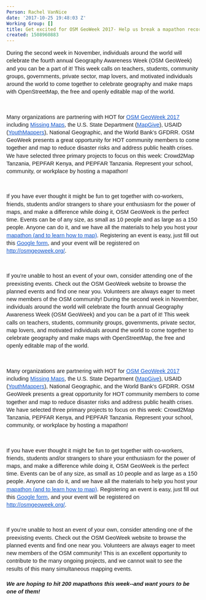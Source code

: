 ```yaml
---
Person: Rachel VanNice
date: '2017-10-25 19:48:03 Z'
Working Group: []
title: Get excited for OSM GeoWeek 2017- Help us break a mapathon record!
created: 1508960883
---
```

<p style="line-height: 1.38; margin-top: 0pt; margin-bottom: 0pt;" dir="ltr"><span style="font-size: 11pt; font-family: Arial; background-color: transparent; white-space: pre-wrap;">During the second week in November, individuals around the world will celebrate the fourth annual Geography Awareness Week (OSM GeoWeek) and you can be a part of it! This week calls on teachers, students, community groups, governments, private sector, map lovers, and motivated individuals around the world to come together to celebrate geography and make maps with OpenStreetMap, the free and openly editable map of the world. </span></p><p><span><span>&nbsp;</span></span></p><p style="line-height: 1.38; margin-top: 0pt; margin-bottom: 0pt;" dir="ltr"><span style="font-size: 11pt; font-family: Arial; background-color: transparent; white-space: pre-wrap;">Many organizations are partnering with HOT for </span><a href="http://osmgeoweek.org/"><span style="font-size: 11pt; font-family: Arial; color: #1155cc; background-color: transparent; text-decoration-line: underline; white-space: pre-wrap;">OSM GeoWeek 2017</span></a><span style="font-size: 11pt; font-family: Arial; background-color: transparent; white-space: pre-wrap;"> including </span><a href="http://www.missingmaps.org/"><span style="font-size: 11pt; font-family: Arial; color: #1155cc; background-color: transparent; text-decoration-line: underline; white-space: pre-wrap;">Missing Maps</span></a><span style="font-size: 11pt; font-family: Arial; background-color: transparent; white-space: pre-wrap;">, the U.S. State Department (</span><a href="http://mapgive.state.gov/"><span style="font-size: 11pt; font-family: Arial; color: #1155cc; background-color: transparent; text-decoration-line: underline; white-space: pre-wrap;">MapGive</span></a><span style="font-size: 11pt; font-family: Arial; background-color: transparent; white-space: pre-wrap;">), USAID (</span><a href="http://www.youthmappers.org/"><span style="font-size: 11pt; font-family: Arial; color: #1155cc; background-color: transparent; text-decoration-line: underline; white-space: pre-wrap;">YouthMappers</span></a><span style="font-size: 11pt; font-family: Arial; background-color: transparent; white-space: pre-wrap;">), National Geographic, and the World Bank’s GFDRR. OSM GeoWeek presents a great opportunity for HOT community members to come together and map to reduce disaster risks and address public health crises. We have selected three primary projects to focus on this week: Crowd2Map Tanzania, PEPFAR Kenya, and PEPFAR Tanzania. Represent your school, community, or workplace by hosting a mapathon!</span></p><p><span><span>&nbsp;</span></span></p><p style="line-height: 1.38; margin-top: 0pt; margin-bottom: 0pt;" dir="ltr"><span style="font-size: 11pt; font-family: Arial; background-color: transparent; white-space: pre-wrap;">If you have ever thought it might be fun to get together with co-workers, friends, students and/or strangers to share your enthusiasm for the power of maps, and make a difference while doing it, OSM GeoWeek is the perfect time. Events can be of any size, as small as 10 people and as large as a 150 people. Anyone can do it, and we have all the materials to help you host your </span><a href="http://osmgeoweek.org/guides/"><span style="font-size: 11pt; font-family: Arial; color: #1155cc; background-color: transparent; text-decoration-line: underline; white-space: pre-wrap;">mapathon (and to learn how to map)</span></a><span style="font-size: 11pt; font-family: Arial; background-color: transparent; white-space: pre-wrap;">. Registering an event is easy, just fill out this </span><a href="https://docs.google.com/forms/d/1SG9DW7ZyEC9Vf78RbApUfBYAQPSIReyxbupGJPCqjtw/edit"><span style="font-size: 11pt; font-family: Arial; color: #1155cc; background-color: transparent; text-decoration-line: underline; white-space: pre-wrap;">Google form</span></a><span style="font-size: 11pt; font-family: Arial; background-color: transparent; white-space: pre-wrap;">, and your event will be registered on </span><a href="http://osmgeoweek.org/"><span style="font-size: 11pt; font-family: Arial; color: #1155cc; background-color: transparent; text-decoration-line: underline; white-space: pre-wrap;">http://osmgeoweek.org/</span></a><span style="font-size: 11pt; font-family: Arial; background-color: transparent; white-space: pre-wrap;">.</span></p><p><span><span>&nbsp;</span></span></p><p style="line-height: 1.38; margin-top: 0pt; margin-bottom: 0pt;" dir="ltr"><span style="font-size: 11pt; font-family: Arial; background-color: transparent; white-space: pre-wrap;">If you’re unable to host an event of your own, consider attending one of the preexisting events. Check out the OSM GeoWeek website to browse the planned events and find one near you. Volunteers are always eager to meet new members of the OSM community! </span><span style="background-color: transparent; font-family: Arial; font-size: 11pt; white-space: pre-wrap;">During the second week in November, individuals around the world will celebrate the fourth annual Geography Awareness Week (OSM GeoWeek) and you can be a part of it! This week calls on teachers, students, community groups, governments, private sector, map lovers, and motivated individuals around the world to come together to celebrate geography and make maps with OpenStreetMap, the free and openly editable map of the world. </span></p><p><span><span>&nbsp;</span></span></p><p style="line-height: 1.38; margin-top: 0pt; margin-bottom: 0pt;" dir="ltr"><span style="font-size: 11pt; font-family: Arial; background-color: transparent; white-space: pre-wrap;">Many organizations are partnering with HOT for </span><a href="http://osmgeoweek.org/"><span style="font-size: 11pt; font-family: Arial; color: #1155cc; background-color: transparent; text-decoration-line: underline; white-space: pre-wrap;">OSM GeoWeek 2017</span></a><span style="font-size: 11pt; font-family: Arial; background-color: transparent; white-space: pre-wrap;"> including </span><a href="http://www.missingmaps.org/"><span style="font-size: 11pt; font-family: Arial; color: #1155cc; background-color: transparent; text-decoration-line: underline; white-space: pre-wrap;">Missing Maps</span></a><span style="font-size: 11pt; font-family: Arial; background-color: transparent; white-space: pre-wrap;">, the U.S. State Department (</span><a href="http://mapgive.state.gov/"><span style="font-size: 11pt; font-family: Arial; color: #1155cc; background-color: transparent; text-decoration-line: underline; white-space: pre-wrap;">MapGive</span></a><span style="font-size: 11pt; font-family: Arial; background-color: transparent; white-space: pre-wrap;">), USAID (</span><a href="http://www.youthmappers.org/"><span style="font-size: 11pt; font-family: Arial; color: #1155cc; background-color: transparent; text-decoration-line: underline; white-space: pre-wrap;">YouthMappers</span></a><span style="font-size: 11pt; font-family: Arial; background-color: transparent; white-space: pre-wrap;">), National Geographic, and the World Bank’s GFDRR. OSM GeoWeek presents a great opportunity for HOT community members to come together and map to reduce disaster risks and address public health crises. We have selected three primary projects to focus on this week: Crowd2Map Tanzania, PEPFAR Kenya, and PEPFAR Tanzania. Represent your school, community, or workplace by hosting a mapathon!</span></p><p><span><span>&nbsp;</span></span></p><p style="line-height: 1.38; margin-top: 0pt; margin-bottom: 0pt;" dir="ltr"><span style="font-size: 11pt; font-family: Arial; background-color: transparent; white-space: pre-wrap;">If you have ever thought it might be fun to get together with co-workers, friends, students and/or strangers to share your enthusiasm for the power of maps, and make a difference while doing it, OSM GeoWeek is the perfect time. Events can be of any size, as small as 10 people and as large as a 150 people. Anyone can do it, and we have all the materials to help you host your </span><a href="http://osmgeoweek.org/guides/"><span style="font-size: 11pt; font-family: Arial; color: #1155cc; background-color: transparent; text-decoration-line: underline; white-space: pre-wrap;">mapathon (and to learn how to map)</span></a><span style="font-size: 11pt; font-family: Arial; background-color: transparent; white-space: pre-wrap;">. Registering an event is easy, just fill out this </span><a href="https://docs.google.com/forms/d/1SG9DW7ZyEC9Vf78RbApUfBYAQPSIReyxbupGJPCqjtw/edit"><span style="font-size: 11pt; font-family: Arial; color: #1155cc; background-color: transparent; text-decoration-line: underline; white-space: pre-wrap;">Google form</span></a><span style="font-size: 11pt; font-family: Arial; background-color: transparent; white-space: pre-wrap;">, and your event will be registered on </span><a href="http://osmgeoweek.org/"><span style="font-size: 11pt; font-family: Arial; color: #1155cc; background-color: transparent; text-decoration-line: underline; white-space: pre-wrap;">http://osmgeoweek.org/</span></a><span style="font-size: 11pt; font-family: Arial; background-color: transparent; white-space: pre-wrap;">.</span></p><p><span><span>&nbsp;</span></span></p><p style="line-height: 1.38; margin-top: 0pt; margin-bottom: 0pt;" dir="ltr"><span style="font-size: 11pt; font-family: Arial; background-color: transparent; white-space: pre-wrap;">If you’re unable to host an event of your own, consider attending one of the preexisting events. Check out the OSM GeoWeek website to browse the planned events and find one near you. Volunteers are always eager to meet new members of the OSM community! </span><span style="font-size: 11pt; font-family: Arial; background-color: transparent; white-space: pre-wrap;">This is an excellent opportunity to contribute to the many ongoing projects, and we cannot wait to see the results of this many simultaneous mapping events.</span></p><p style="line-height: 1.38; margin-top: 0pt; margin-bottom: 0pt;" dir="ltr">&nbsp;</p><h5 style="line-height: 1.38; margin-top: 0pt; margin-bottom: 0pt;" dir="ltr"><span style="font-size: 11pt; font-family: Arial; background-color: transparent; white-space: pre-wrap;">We are hoping to hit<span><strong> 200 mapathons</strong></span> this week--and want yours to be one of them!</span></h5><p><span style="font-size: 11pt; font-family: Arial; background-color: transparent; white-space: pre-wrap;">&nbsp;</span></p>
